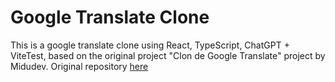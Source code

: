 # Google Translate Clone

This is a google translate clone using React, TypeScript, ChatGPT + ViteTest, based on the original project "Clon de Google Translate" project by Midudev. Original repository [here](https://github.com/midudev/aprendiendo-react/tree/master/projects/09-google-translate-clone)

